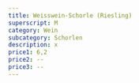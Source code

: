```yaml
---
title: Weisswein-Schorle (Riesling)
superscript: M
category: Wein
subcategory: Schorlen
description: x
price1: 6,2
price2: --
price3: --
---
```

